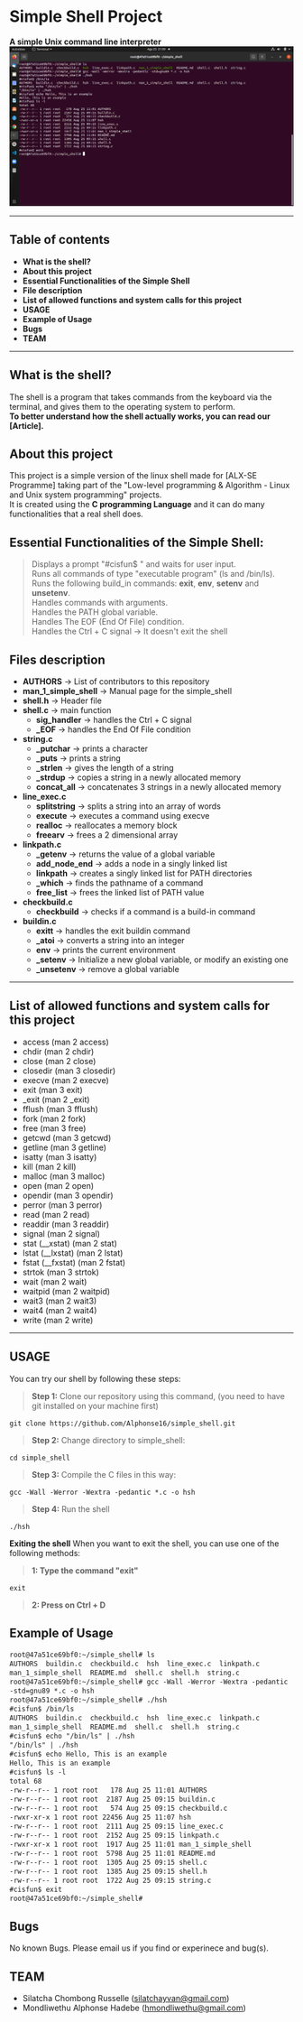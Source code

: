 # Simple Shell Project

**A simple Unix command line interpreter**
![shell](/shell.png)

****
## Table of contents
 - **What is the shell?**
 - **About this project**
 - **Essential Functionalities of the Simple Shell**
 - **File description**
 - **List of allowed functions and system calls for this project**
 - **USAGE**
 - **Example of Usage**
 - **Bugs**
 - **TEAM**
 ****

## What is the shell?
The shell is a program that takes commands from the keyboard via the terminal, and gives them to the operating system to perform.\
**To better understand how the shell actually works, you can read our [Article].**

## About this project
This project is a simple version of the linux shell made for [ALX-SE Programme] taking part of the "Low-level programming & Algorithm - Linux and Unix system programming" projects.\
It is created using the **C programming Language** and it can do many functionalities that a real shell does.

## Essential Functionalities of the Simple Shell:
> Displays a prompt "#cisfun$ " and waits for user input.\
> Runs all commands of type "executable program" (ls and /bin/ls).\
> Runs the following build_in commands: **exit**, **env**, **setenv** and **unsetenv**.\
> Handles commands with arguments.\
> Handles the PATH global variable.\
> Handles The EOF (End Of File) condition.\
> Handles the Ctrl + C signal -> It doesn't exit the shell

## Files description
 - **AUTHORS** -> List of contributors to this repository
 - **man_1_simple_shell** -> Manual page for the simple_shell
 - **shell.h** -> Header file
 - **shell.c** -> main function
	- **sig_handler** -> handles the Ctrl + C signal
	- **_EOF** -> handles the End Of File condition
 - **string.c**
	- **_putchar** -> prints a character
	- **_puts** -> prints a string
	- **_strlen** -> gives the length of a string
	- **_strdup** -> copies a string in a newly allocated memory
	- **concat_all** -> concatenates 3 strings in a newly allocated memory
 - **line_exec.c**
	- **splitstring** -> splits a string into an array of words
	- **execute** -> executes a command using execve
	- **realloc** -> reallocates a memory block
	- **freearv** -> frees a 2 dimensional array
 - **linkpath.c**
	- **_getenv** -> returns the value of a global variable
	- **add_node_end** -> adds a node in a singly linked list
	- **linkpath** -> creates a singly linked list for PATH directories
	- **_which** -> finds the pathname of a command
	- **free_list** -> frees the linked list of PATH value
 - **checkbuild.c**
	- **checkbuild** -> checks if a command is a build-in command
 - **buildin.c**
	- **exitt** -> handles the exit buildin command
	- **_atoi** -> converts a string into an integer
	- **env** -> prints the current environment
	- **_setenv** -> Initialize a new global variable, or modify an existing one
	- **_unsetenv** -> remove a global variable

****
## List of allowed functions and system calls for this project
 - access (man 2 access)
 - chdir (man 2 chdir)
 - close (man 2 close)
 - closedir (man 3 closedir)
 - execve (man 2 execve)
 - exit (man 3 exit)
 - _exit (man 2 _exit)
 - fflush (man 3 fflush)
 - fork (man 2 fork)
 - free (man 3 free)
 - getcwd (man 3 getcwd)
 - getline (man 3 getline)
 - isatty (man 3 isatty)
 - kill (man 2 kill)
 - malloc (man 3 malloc)
 - open (man 2 open)
 - opendir (man 3 opendir)
 - perror (man 3 perror)
 - read (man 2 read)
 - readdir (man 3 readdir)
 - signal (man 2 signal)
 - stat (__xstat) (man 2 stat)
 - lstat (__lxstat) (man 2 lstat)
 - fstat (__fxstat) (man 2 fstat)
 - strtok (man 3 strtok)
 - wait (man 2 wait)
 - waitpid (man 2 waitpid)
 - wait3 (man 2 wait3)
 - wait4 (man 2 wait4)
 - write (man 2 write)
****

## USAGE
You can try our shell by following these steps:
> **Step 1:** Clone our repository using this command, (you need to have git installed on your machine first)
````
git clone https://github.com/Alphonse16/simple_shell.git
````
> **Step 2:** Change directory to simple_shell:
````
cd simple_shell
````
> **Step 3:** Compile the C files in this way:
````
gcc -Wall -Werror -Wextra -pedantic *.c -o hsh
````
> **Step 4:** Run the shell
````
./hsh
````
**Exiting the shell**
When you want to exit the shell, you can use one of the following methods:
> **1: Type the command "exit"**
````
exit
````
> **2: Press on Ctrl + D**

## Example of Usage
````
root@47a51ce69bf0:~/simple_shell# ls
AUTHORS  buildin.c  checkbuild.c  hsh  line_exec.c  linkpath.c  man_1_simple_shell  README.md  shell.c  shell.h  string.c
root@47a51ce69bf0:~/simple_shell# gcc -Wall -Werror -Wextra -pedantic -std=gnu89 *.c -o hsh
root@47a51ce69bf0:~/simple_shell# ./hsh
#cisfun$ /bin/ls
AUTHORS  buildin.c  checkbuild.c  hsh  line_exec.c  linkpath.c	man_1_simple_shell  README.md  shell.c	shell.h  string.c
#cisfun$ echo "/bin/ls" | ./hsh
"/bin/ls" | ./hsh
#cisfun$ echo Hello, This is an example
Hello, This is an example
#cisfun$ ls -l
total 68
-rw-r--r-- 1 root root   178 Aug 25 11:01 AUTHORS
-rw-r--r-- 1 root root  2187 Aug 25 09:15 buildin.c
-rw-r--r-- 1 root root   574 Aug 25 09:15 checkbuild.c
-rwxr-xr-x 1 root root 22456 Aug 25 11:07 hsh
-rw-r--r-- 1 root root  2111 Aug 25 09:15 line_exec.c
-rw-r--r-- 1 root root  2152 Aug 25 09:15 linkpath.c
-rwxr-xr-x 1 root root  1917 Aug 25 11:01 man_1_simple_shell
-rw-r--r-- 1 root root  5798 Aug 25 11:01 README.md
-rw-r--r-- 1 root root  1305 Aug 25 09:15 shell.c
-rw-r--r-- 1 root root  1385 Aug 25 09:15 shell.h
-rw-r--r-- 1 root root  1722 Aug 25 09:15 string.c
#cisfun$ exit
root@47a51ce69bf0:~/simple_shell#  
````
## Bugs
No known Bugs. Please email us if you find or experinece and bug(s).

## TEAM
* Silatcha Chombong Russelle (silatchayvan@gmail.com)
* Mondliwethu Alphonse Hadebe (hmondliwethu@gmail.com)
